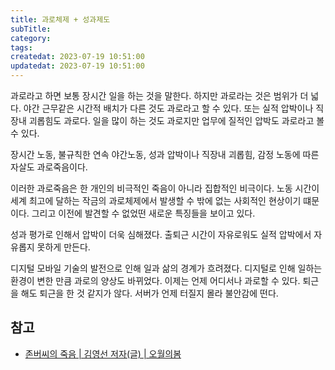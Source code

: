 ```yaml
---
title: 과로체제 + 성과제도
subTitle:
category:
tags:
createdat: 2023-07-19 10:51:00
updatedat: 2023-07-19 10:51:00
---
```


과로라고 하면 보통 장시간 일을 하는 것을 말한다. 하지만 과로라는 것은 범위가 더
넓다. 야간 근무같은 시간적 배치가 다른 것도 과로라고 할 수 있다. 또는 실적
압박이나 직장내 괴롭힘도 과로다. 일을 많이 하는 것도 과로지만 업무에 질적인
압박도 과로라고 볼 수 있다.  

장시간 노동, 불규칙한 연속 야간노동, 성과 압박이나 직장내 괴롭힘, 감정 노동에
따른 자살도 과로죽음이다.  

이러한 과로죽음은 한 개인의 비극적인 죽음이 아니라 집합적인 비극이다. 노동
시간이 세계 최고에 달하는 작금의 과로체제에서 발생할 수 밖에 없는 사회적인
현상이기 떄문이다. 그리고 이전에 발견할 수 없었떤 새로운 특징들을 보이고 있다.  

성과 평가로 인해서 압박이 더욱 심해졌다. 출퇴근 시간이 자유로워도 실적 압박에서
자유롭지 못하게 만든다.  

디지털 모바일 기술의 발전으로 인해 일과 삶의 경계가 흐려졌다. 디지털로 인해
일하는 환경이 변한 만큼 과로의 양상도 바뀌었다. 이제는 언제
어디서나 과로할 수 있다. 퇴근을 해도 퇴근을 한 것 같지가 않다. 서버가 언제 터질지
몰라 불안감에 떤다.

## 참고

- [존버씨의 죽음 \| 김영선 저자(글) \| 오월의봄](https://product.kyobobook.co.kr/detail/S000001853946)
